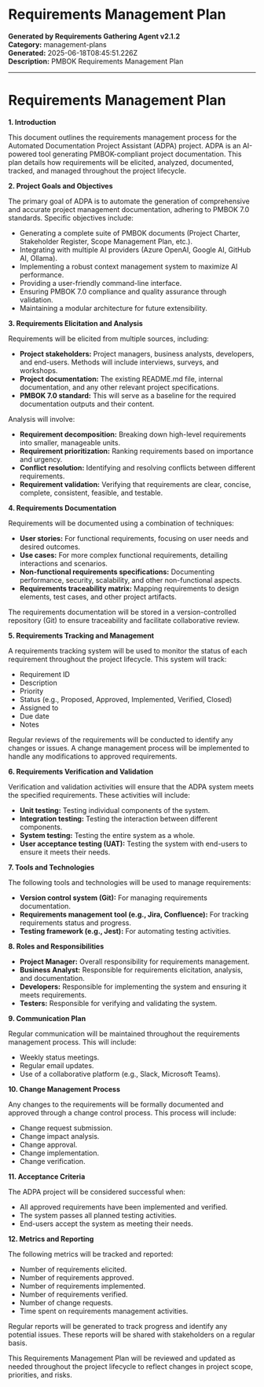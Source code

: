 # Requirements Management Plan

**Generated by Requirements Gathering Agent v2.1.2**  
**Category:** management-plans  
**Generated:** 2025-06-18T08:45:51.226Z  
**Description:** PMBOK Requirements Management Plan

---

# Requirements Management Plan

**1. Introduction**

This document outlines the requirements management process for the Automated Documentation Project Assistant (ADPA) project.  ADPA is an AI-powered tool generating PMBOK-compliant project documentation. This plan details how requirements will be elicited, analyzed, documented, tracked, and managed throughout the project lifecycle.

**2. Project Goals and Objectives**

The primary goal of ADPA is to automate the generation of comprehensive and accurate project management documentation, adhering to PMBOK 7.0 standards.  Specific objectives include:

*   Generating a complete suite of PMBOK documents (Project Charter, Stakeholder Register, Scope Management Plan, etc.).
*   Integrating with multiple AI providers (Azure OpenAI, Google AI, GitHub AI, Ollama).
*   Implementing a robust context management system to maximize AI performance.
*   Providing a user-friendly command-line interface.
*   Ensuring PMBOK 7.0 compliance and quality assurance through validation.
*   Maintaining a modular architecture for future extensibility.

**3. Requirements Elicitation and Analysis**

Requirements will be elicited from multiple sources, including:

*   **Project stakeholders:**  Project managers, business analysts, developers, and end-users.  Methods will include interviews, surveys, and workshops.
*   **Project documentation:**  The existing README.md file, internal documentation, and any other relevant project specifications.
*   **PMBOK 7.0 standard:** This will serve as a baseline for the required documentation outputs and their content.

Analysis will involve:

*   **Requirement decomposition:** Breaking down high-level requirements into smaller, manageable units.
*   **Requirement prioritization:** Ranking requirements based on importance and urgency.
*   **Conflict resolution:** Identifying and resolving conflicts between different requirements.
*   **Requirement validation:** Verifying that requirements are clear, concise, complete, consistent, feasible, and testable.

**4. Requirements Documentation**

Requirements will be documented using a combination of techniques:

*   **User stories:**  For functional requirements, focusing on user needs and desired outcomes.
*   **Use cases:**  For more complex functional requirements, detailing interactions and scenarios.
*   **Non-functional requirements specifications:**  Documenting performance, security, scalability, and other non-functional aspects.
*   **Requirements traceability matrix:**  Mapping requirements to design elements, test cases, and other project artifacts.

The requirements documentation will be stored in a version-controlled repository (Git) to ensure traceability and facilitate collaborative review.

**5. Requirements Tracking and Management**

A requirements tracking system will be used to monitor the status of each requirement throughout the project lifecycle.  This system will track:

*   Requirement ID
*   Description
*   Priority
*   Status (e.g., Proposed, Approved, Implemented, Verified, Closed)
*   Assigned to
*   Due date
*   Notes

Regular reviews of the requirements will be conducted to identify any changes or issues.  A change management process will be implemented to handle any modifications to approved requirements.

**6. Requirements Verification and Validation**

Verification and validation activities will ensure that the ADPA system meets the specified requirements.  These activities will include:

*   **Unit testing:**  Testing individual components of the system.
*   **Integration testing:**  Testing the interaction between different components.
*   **System testing:**  Testing the entire system as a whole.
*   **User acceptance testing (UAT):**  Testing the system with end-users to ensure it meets their needs.

**7. Tools and Technologies**

The following tools and technologies will be used to manage requirements:

*   **Version control system (Git):** For managing requirements documentation.
*   **Requirements management tool (e.g., Jira, Confluence):** For tracking requirements status and progress.
*   **Testing framework (e.g., Jest):** For automating testing activities.

**8. Roles and Responsibilities**

*   **Project Manager:** Overall responsibility for requirements management.
*   **Business Analyst:** Responsible for requirements elicitation, analysis, and documentation.
*   **Developers:** Responsible for implementing the system and ensuring it meets requirements.
*   **Testers:** Responsible for verifying and validating the system.

**9. Communication Plan**

Regular communication will be maintained throughout the requirements management process.  This will include:

*   Weekly status meetings.
*   Regular email updates.
*   Use of a collaborative platform (e.g., Slack, Microsoft Teams).

**10. Change Management Process**

Any changes to the requirements will be formally documented and approved through a change control process.  This process will include:

*   Change request submission.
*   Change impact analysis.
*   Change approval.
*   Change implementation.
*   Change verification.

**11. Acceptance Criteria**

The ADPA project will be considered successful when:

*   All approved requirements have been implemented and verified.
*   The system passes all planned testing activities.
*   End-users accept the system as meeting their needs.

**12.  Metrics and Reporting**

The following metrics will be tracked and reported:

*   Number of requirements elicited.
*   Number of requirements approved.
*   Number of requirements implemented.
*   Number of requirements verified.
*   Number of change requests.
*   Time spent on requirements management activities.

Regular reports will be generated to track progress and identify any potential issues.  These reports will be shared with stakeholders on a regular basis.


This Requirements Management Plan will be reviewed and updated as needed throughout the project lifecycle to reflect changes in project scope, priorities, and risks.
